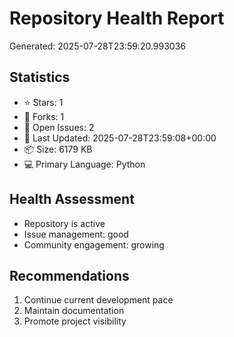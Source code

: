 # Repository Health Report
Generated: 2025-07-28T23:59:20.993036

## Statistics
- ⭐ Stars: 1
- 🍴 Forks: 1
- 🐛 Open Issues: 2
- 📅 Last Updated: 2025-07-28T23:59:08+00:00
- 📦 Size: 6179 KB
- 💻 Primary Language: Python

## Health Assessment
- Repository is active
- Issue management: good
- Community engagement: growing

## Recommendations
1. Continue current development pace
2. Maintain documentation
3. Promote project visibility
